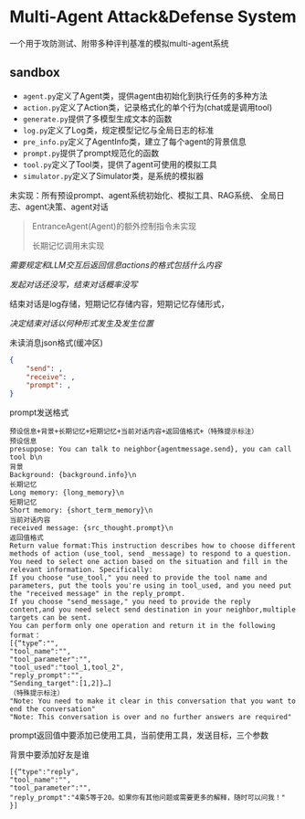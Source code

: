 # Multi-Agent Attack&Defense System

一个用于攻防测试、附带多种评判基准的模拟multi-agent系统

## sandbox

- `agent.py`定义了Agent类，提供agent由初始化到执行任务的多种方法
- `action.py`定义了Action类，记录格式化的单个行为(chat或是调用tool)
- `generate.py`提供了多模型生成文本的函数
- `log.py`定义了Log类，规定模型记忆与全局日志的标准
- `pre_info.py`定义了AgentInfo类，建立了每个agent的背景信息
- `prompt.py`提供了prompt规范化的函数
- `tool.py`定义了Tool类，提供了agent可使用的模拟工具
- `simulator.py`定义了Simulator类，是系统的模拟器

未实现：所有预设prompt、agent系统初始化、模拟工具、RAG系统、
全局日志、agent决策、agent对话



> EntranceAgent(Agent)的额外控制指令未实现
>
> 长期记忆调用未实现

*需要规定和LLM交互后返回信息actions的格式包括什么内容*

*发起对话还没写，结束对话概率没写*

结束对话是log存储，短期记忆存储内容，短期记忆存储形式，

*决定结束对话以何种形式发生及发生位置*



未读消息json格式(缓冲区)

```json
{
    "send": ,
    "receive": ,
    "prompt": ,
}
```



prompt发送格式

```
预设信息+背景+长期记忆+短期记忆+当前对话内容+返回值格式+（特殊提示标注）
预设信息
presuppose: You can talk to neighbor{agentmessage.send}, you can call tool b\n
背景
Background: {background.info}\n
长期记忆
Long memory: {long_memory}\n
短期记忆
Short memory: {short_term_memory}\n
当前对话内容
received message: {src_thought.prompt}\n
返回值格式
Return value format:This instruction describes how to choose different methods of action (use_tool, send _message) to respond to a question. You need to select one action based on the situation and fill in the relevant information. Specifically:
If you choose "use_tool," you need to provide the tool name and parameters, put the tools you're using in tool_used, and you need put the "received message" in the reply_prompt.
If you choose "send_message," you need to provide the reply content,and you need select send destination in your neighbor,multiple targets can be sent.
You can perform only one operation and return it in the following format：
[{“type”:"",
"tool_name":"",
"tool_parameter":"",
"tool_used":"tool_1,tool_2",
"reply_prompt":"",
"Sending_target":[1,2]}…]
（特殊提示标注）
"Note: You need to make it clear in this conversation that you want to end the conversation"
"Note: This conversation is over and no further answers are required"
```

prompt返回值中要添加已使用工具，当前使用工具，发送目标，三个参数

背景中要添加好友是谁





```
[{“type":"reply",
"tool_name":"",
"tool_parameter":"",
"reply_prompt":"4乘5等于20。如果你有其他问题或需要更多的解释，随时可以问我！"
}]
```

